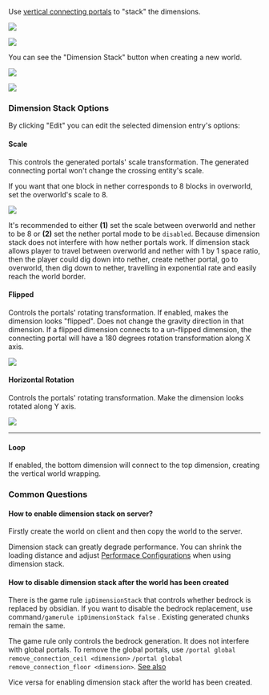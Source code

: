 Use [vertical connecting portals](https://github.com/qouteall/ImmersivePortalsMod/wiki/Portals#vertical-dimension-connecting-portal) to "stack" the dimensions.



![](https://i.ibb.co/Xzjbq7H/2020-10-18-21-55-30.png)



![](https://i.ibb.co/ZxL4KqK/2021-02-07-20-25-21.png)





You can see the "Dimension Stack" button when creating a new world.

![](https://i.ibb.co/LPNBZ0v/2020-09-20-21-03-15.png)



![](https://i.ibb.co/p0wbZxJ/2021-02-09-17-21-21.png)



### Dimension Stack Options

By clicking "Edit" you can edit the selected dimension entry's options:

#### Scale

This controls the generated portals' scale transformation. The generated connecting portal won't change the crossing entity's scale.

If you want that one block in nether corresponds to 8 blocks in overworld, set the overworld's scale to 8.

![](https://i.ibb.co/dpgd3wQ/2020-11-29-10-57-12.png)

It's recommended to either **(1)** set the scale between overworld and nether to be 8 or **(2)** set the nether portal mode to be `disabled`. Because dimension stack does not interfere with how nether portals work. If dimension stack allows player to travel between overworld and nether with 1 by 1 space ratio, then the player could dig down into nether, create nether portal, go to overworld, then dig down to nether, travelling in exponential rate and easily reach the world border.

#### Flipped

Controls the portals' rotating transformation. If enabled, makes the dimension looks "flipped". Does not change the gravity direction in that dimension. If a flipped dimension connects to a un-flipped dimension, the connecting portal will have a 180 degrees rotation transformation along X axis.

![](https://i.ibb.co/ypsWynH/2021-02-09-19-17-29.png)

#### Horizontal Rotation

Controls the portals' rotating transformation. Make the dimension looks rotated along Y axis.

![](https://i.ibb.co/tpFrr4Q/2021-02-09-19-26-49.png)

---

#### Loop

If enabled, the bottom dimension will connect to the top dimension, creating the vertical world wrapping.



### Common Questions

#### How to enable dimension stack on server?

Firstly create the world on client and then copy the world to the server.

Dimension stack can greatly degrade performance. You can shrink the loading distance and adjust [Performace Configurations](https://github.com/qouteall/ImmersivePortalsMod/wiki/Config-Options) when using dimension stack.

#### How to disable dimension stack after the world has been created

There is the game rule `ipDimensionStack` that controls whether bedrock is replaced by obsidian. If you want to disable the bedrock replacement,  use command`/gamerule ipDimensionStack false` . Existing generated chunks remain the same.

The game rule only controls the bedrock generation. It does not interfere with global portals. To remove the global portals, use `/portal global remove_connection_ceil <dimension>` `/portal global remove_connection_floor <dimension>`. [See also](https://github.com/qouteall/ImmersivePortalsMod/wiki/Portals#vertical-dimension-connecting-portal)

Vice versa for enabling dimension stack after the world has been created.

